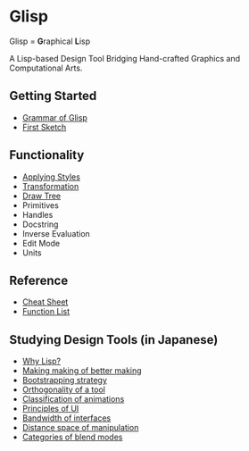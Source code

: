 # Glisp

Glisp = **G**raphical **L**isp

A Lisp-based Design Tool Bridging Hand-crafted Graphics and Computational Arts.

## Getting Started

- [Grammar of Glisp](syntax-en)
- [First Sketch](get-started-en)

## Functionality

- [Applying Styles](styles-en)
- [Transformation](transform-en)
- [Draw Tree](draw-tree-en)
- Primitives
- Handles
- Docstring
- Inverse Evaluation
- Edit Mode
- Units

## Reference

- [Cheat Sheet](cheatsheet-en)
- [Function List](ref)

## Studying Design Tools (in Japanese)

- [Why Lisp?](why-lisp)
- [Making making of better making](https://baku89.com/2020/06/26/c-activity)
- [Bootstrapping strategy](bootstrapping ':disabled')
- [Orthogonality of a tool](orthogonality)
- [Classification of animations](classification-of-animating)
- [Principles of UI](principles)
- [Bandwidth of interfaces](bandwidth)
- [Distance space of manipulation](distance-space ':disabled')
- [Categories of blend modes](blend-modes)
